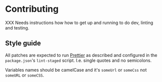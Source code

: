 # Contributing

XXX Needs instructions how how to get up and running to do dev,
linting and testing.


## Style guide

All patches are expected to run [Prettier](https://github.com/prettier/prettier)
as described and configured in the `package.json`'s `lint-staged` script.
I.e. single quotes and no semicolons.

Variables names should be camelCase and it's `someUrl` or `someCss` not
`someURL` or `someCSS`.
